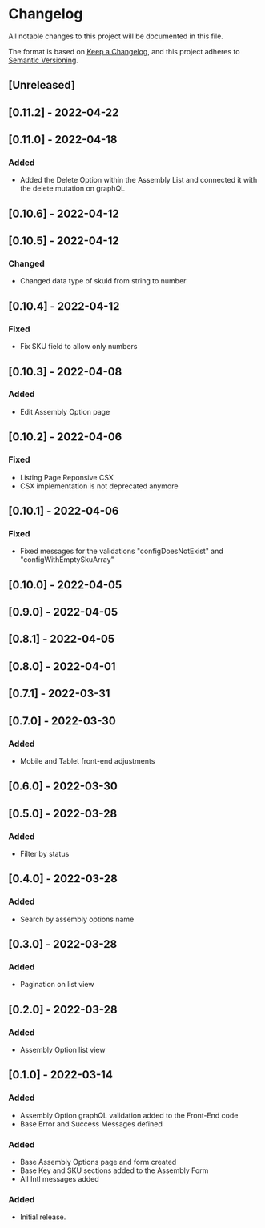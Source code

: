 # Changelog

All notable changes to this project will be documented in this file.

The format is based on [Keep a Changelog](https://keepachangelog.com/en/1.0.0/),
and this project adheres to [Semantic Versioning](https://semver.org/spec/v2.0.0.html).

## [Unreleased]

## [0.11.2] - 2022-04-22

## [0.11.0] - 2022-04-18

### Added

- Added the Delete Option within the Assembly List and connected it with the delete mutation on graphQL

## [0.10.6] - 2022-04-12

## [0.10.5] - 2022-04-12

### Changed

- Changed data type of skuId from string to number

## [0.10.4] - 2022-04-12

### Fixed

- Fix SKU field to allow only numbers

## [0.10.3] - 2022-04-08

### Added

- Edit Assembly Option page

## [0.10.2] - 2022-04-06

### Fixed

- Listing Page Reponsive CSX
- CSX implementation is not deprecated anymore

## [0.10.1] - 2022-04-06

### Fixed

- Fixed messages for the validations "configDoesNotExist" and "configWithEmptySkuArray"

## [0.10.0] - 2022-04-05

## [0.9.0] - 2022-04-05

## [0.8.1] - 2022-04-05

## [0.8.0] - 2022-04-01

## [0.7.1] - 2022-03-31

## [0.7.0] - 2022-03-30

### Added

- Mobile and Tablet front-end adjustments

## [0.6.0] - 2022-03-30

## [0.5.0] - 2022-03-28

### Added

- Filter by status

## [0.4.0] - 2022-03-28

### Added

- Search by assembly options name

## [0.3.0] - 2022-03-28

### Added

- Pagination on list view

## [0.2.0] - 2022-03-28

### Added

- Assembly Option list view

## [0.1.0] - 2022-03-14

### Added

- Assembly Option graphQL validation added to the Front-End code
- Base Error and Success Messages defined

### Added

- Base Assembly Options page and form created
- Base Key and SKU sections added to the Assembly Form
- All Intl messages added

### Added

- Initial release.
